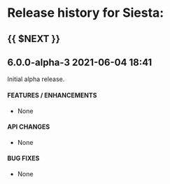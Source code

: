 # Release history for Siesta:

## {{ $NEXT }}

## 6.0.0-alpha-3        2021-06-04 18:41

Initial alpha release.

#### FEATURES / ENHANCEMENTS

- None

#### API CHANGES

- None

#### BUG FIXES

- None
